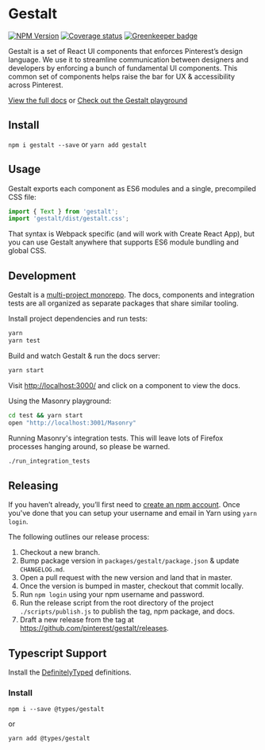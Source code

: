 # Gestalt

[![NPM Version](https://img.shields.io/npm/v/gestalt.svg)](https://www.npmjs.com/package/gestalt)
[![Coverage status](https://codecov.io/gh/pinterest/gestalt/branch/master/graph/badge.svg)](https://codecov.io/github/pinterest/gestalt)
[![Greenkeeper badge](https://badges.greenkeeper.io/pinterest/gestalt.svg)](https://greenkeeper.io/)

Gestalt is a set of React UI components that enforces Pinterest’s design language. We use it to streamline communication between designers and developers by enforcing a bunch of fundamental UI components. This common set of components helps raise the bar for UX & accessibility across Pinterest.

[View the full docs](https://pinterest.github.io/gestalt)
or
[Check out the Gestalt playground](https://codesandbox.io/s/k5plvp9v8v)

## Install

`npm i gestalt --save` or `yarn add gestalt`

## Usage

Gestalt exports each component as ES6 modules and a single, precompiled CSS file:

```js
import { Text } from 'gestalt';
import 'gestalt/dist/gestalt.css';
```

That syntax is Webpack specific (and will work with Create React App), but you can use Gestalt anywhere that supports ES6 module bundling and global CSS.

## Development

Gestalt is a [multi-project monorepo](https://yarnpkg.com/lang/en/docs/workspaces/). The docs, components and integration tests are all organized as separate packages that share similar tooling.

Install project dependencies and run tests:

```bash
yarn
yarn test
```

Build and watch Gestalt & run the docs server:

```bash
yarn start
```

Visit [http://localhost:3000/](http://localhost:3000) and click on a component to view the docs.

Using the Masonry playground:

```bash
cd test && yarn start
open "http://localhost:3001/Masonry"
```

Running Masonry's integration tests. This will leave lots of Firefox processes hanging around, so please be warned.

```bash
./run_integration_tests
```

## Releasing

If you haven’t already, you’ll first need to [create an npm account](https://www.npmjs.com/signup). Once you've done that
you can setup your username and email in Yarn using `yarn login`.

The following outlines our release process:

1.  Checkout a new branch.
2.  Bump package version in `packages/gestalt/package.json` & update `CHANGELOG.md`.
3.  Open a pull request with the new version and land that in master.
4.  Once the version is bumped in master, checkout that commit locally.
5.  Run `npm login` using your npm username and password.
6.  Run the release script from the root directory of the project `./scripts/publish.js` to publish the tag, npm package, and docs.
7.  Draft a new release from the tag at https://github.com/pinterest/gestalt/releases.

## Typescript Support

Install the [DefinitelyTyped](https://www.npmjs.com/package/@types/gestalt) definitions.

### Install

`npm i --save @types/gestalt`

or

`yarn add @types/gestalt`

